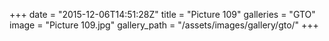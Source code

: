 +++
date = "2015-12-06T14:51:28Z"
title = "Picture 109"
galleries = "GTO"
image = "Picture 109.jpg"
gallery_path = "/assets/images/gallery/gto/"
+++
